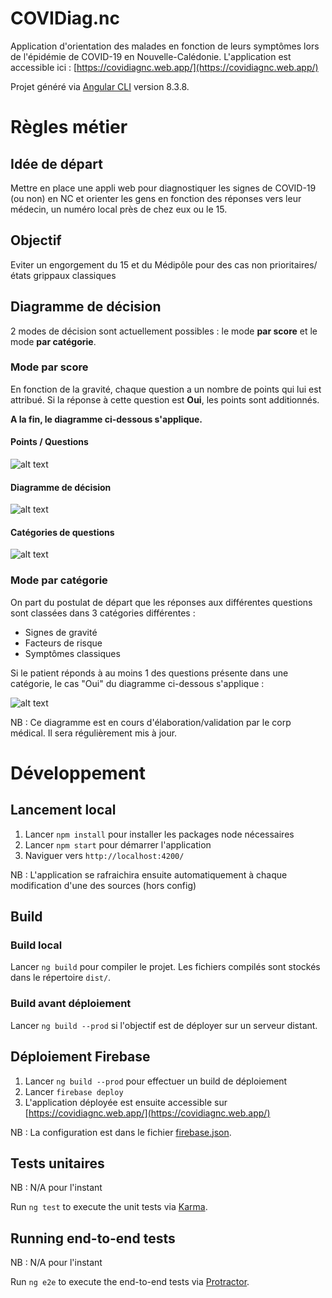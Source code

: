 # COVIDiag.nc
Application d'orientation des malades en fonction de leurs symptômes lors de l'épidémie de COVID-19 en Nouvelle-Calédonie. L'application est accessible ici : [https://covidiagnc.web.app/](https://covidiagnc.web.app/)

Projet généré via [Angular CLI](https://github.com/angular/angular-cli) version 8.3.8.

# Règles métier

## Idée de départ 

Mettre en place une appli web pour diagnostiquer les signes de COVID-19 (ou non) en NC et orienter les gens en fonction des réponses vers leur médecin, un numéro local près de chez eux ou le 15.

## Objectif 

Eviter un engorgement du 15 et du Médipôle pour des cas non prioritaires/états grippaux classiques

## Diagramme de décision

2 modes de décision sont actuellement possibles : le mode **par score** et le mode **par catégorie**.

### Mode par score

En fonction de la gravité, chaque question a un nombre de points qui lui est attribué. Si la réponse à cette question est **Oui**, les points sont additionnés. 

**A la fin, le diagramme ci-dessous s'applique.**

#### Points / Questions
![alt text](doc/NC-PointsQuestions.png "Points attribués à chaque question")

#### Diagramme de décision
![alt text](doc/NC-DiagrammeDecision.png "Diagramme de décision par points")

#### Catégories de questions
![alt text](doc/NC-CategoriesQuestions.png "Diagramme de décision par points")

### Mode par catégorie 

On part du postulat de départ que les réponses aux différentes questions sont classées dans 3 catégories différentes :

- Signes de gravité
- Facteurs de risque
- Symptômes classiques

Si le patient réponds à au moins 1 des questions présente dans une catégorie, le cas "Oui" du diagramme ci-dessous s'applique :

![alt text](doc/Custom-DecisionTree.png "Arbre de décision")

NB : Ce diagramme est en cours d'élaboration/validation par le corp médical. Il sera régulièrement mis à jour.

# Développement

## Lancement local

1. Lancer `npm install` pour installer les packages node nécessaires
2. Lancer `npm start` pour démarrer l'application
3. Naviguer vers `http://localhost:4200/`

NB : L'application se rafraichira ensuite automatiquement à chaque modification d'une des sources (hors config)

## Build

### Build local 
Lancer `ng build` pour compiler le projet. Les fichiers compilés sont stockés dans le répertoire `dist/`.

### Build avant déploiement 
Lancer `ng build --prod` si l'objectif est de déployer sur un serveur distant.

## Déploiement Firebase

1. Lancer `ng build --prod` pour effectuer un build de déploiement
2. Lancer `firebase deploy`
3. L'application déployée est ensuite accessible sur [https://covidiagnc.web.app/](https://covidiagnc.web.app/)

NB : La configuration est dans le fichier [firebase.json](firebase.json).

## Tests unitaires

NB : N/A pour l'instant

Run `ng test` to execute the unit tests via [Karma](https://karma-runner.github.io).

## Running end-to-end tests

NB : N/A pour l'instant

Run `ng e2e` to execute the end-to-end tests via [Protractor](http://www.protractortest.org/).
